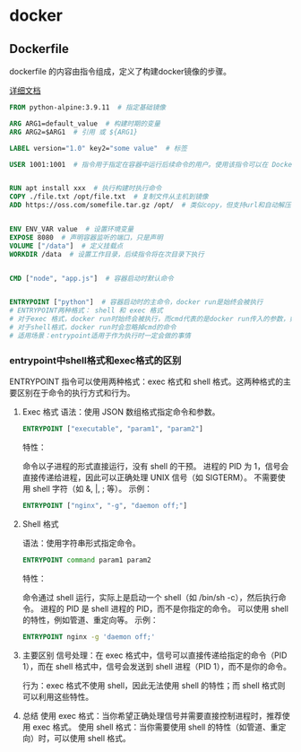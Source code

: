 # docker

## Dockerfile

dockerfile 的内容由指令组成，定义了构建docker镜像的步骤。

[详细文档](https://docs.docker.com/reference/dockerfile/)

```dockerfile
FROM python-alpine:3.9.11  # 指定基础镜像

ARG ARG1=default_value  # 构建时期的变量
ARG ARG2=$ARG1  # 引用 或 ${ARG1}

LABEL version="1.0" key2="some value"  # 标签

USER 1001:1001  # 指令用于指定在容器中运行后续命令的用户。使用该指令可以在 Dockerfile 中设置运行容器时的默认用户，确保以特定用户的权限执行命令。


RUN apt install xxx  # 执行构建时执行命令
COPY ./file.txt /opt/file.txt  # 复制文件从主机到镜像
ADD https://oss.com/somefile.tar.gz /opt/  # 类似copy，但支持url和自动解压tar文件


ENV ENV_VAR value  # 设置环境变量
EXPOSE 8080  # 声明容器监听的端口，只是声明
VOLUME ["/data"]  # 定义挂载点
WORKDIR /data  # 设置工作目录，后续指令将在次目录下执行


CMD ["node", "app.js"]  # 容器启动时默认命令


ENTRYPOINT ["python"]  # 容器启动时的主命令，docker run是始终会被执行
# ENTRYPOINT两种格式： shell 和 exec 格式
# 对于exec 格式，docker run时始终会被执行，而cmd代表的是docker run传入的参数，如果docker run没传入，则取默认值
# 对于shell格式，docker run时会忽略掉cmd的命令
# 适用场景：entrypoint适用于作为执行时一定会做的事情


```

### entrypoint中shell格式和exec格式的区别

ENTRYPOINT 指令可以使用两种格式：exec 格式和 shell 格式。这两种格式的主要区别在于命令的执行方式和行为。

1. Exec 格式
    语法：使用 JSON 数组格式指定命令和参数。

    ```dockerfile
    ENTRYPOINT ["executable", "param1", "param2"]
    ```

    特性：

    命令以子进程的形式直接运行，没有 shell 的干预。
    进程的 PID 为 1，信号会直接传递给进程，因此可以正确处理 UNIX 信号（如 SIGTERM）。
    不需要使用 shell 字符（如 &, |, ; 等）。
    示例：

    ```dockerfile
    ENTRYPOINT ["nginx", "-g", "daemon off;"]
    ```

2. Shell 格式

    语法：使用字符串形式指定命令。

    ```dockerfile
    ENTRYPOINT command param1 param2
    ```

    特性：

    命令通过 shell 运行，实际上是启动一个 shell（如 /bin/sh -c），然后执行命令。
    进程的 PID 是 shell 进程的 PID，而不是你指定的命令。
    可以使用 shell 的特性，例如管道、重定向等。
    示例：

    ```dockerfile
    ENTRYPOINT nginx -g 'daemon off;'
    ```

3. 主要区别
    信号处理：在 exec 格式中，信号可以直接传递给指定的命令（PID 1），而在 shell 格式中，信号会发送到 shell 进程（PID 1），而不是你的命令。

    行为：exec 格式不使用 shell，因此无法使用 shell 的特性；而 shell 格式则可以利用这些特性。

4. 总结
    使用 exec 格式：当你希望正确处理信号并需要直接控制进程时，推荐使用 exec 格式。
    使用 shell 格式：当你需要使用 shell 的特性（如管道、重定向）时，可以使用 shell 格式。
